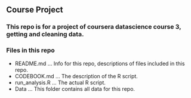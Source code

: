 ## Course Project

### This repo is for a project of coursera datascience course 3, getting and cleaning data.

### Files in this repo
* README.md ... Info for this repo, descriptions of files included in this repo.
* CODEBOOK.md ... The description of the R script.
* run_analysis.R ... The actual R script.
* Data ... This folder contains all data for this repo.

